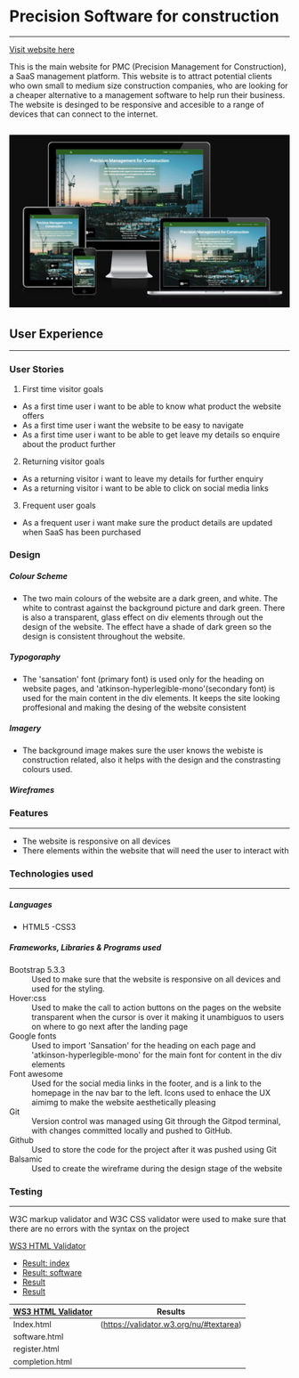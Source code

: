 # Precision Software for construction
---
[Visit website here](https://sshang93.github.io/PMC-UI/)

This is the main website for PMC (Precision Management for Construction), a SaaS management platform. This website is to attract potential clients who own small to medium size construction companies, who are looking for a cheaper alternative to a management software to help run their business. The website is desinged to be responsive and accesible to a range of devices that can connect to the internet. 

![Responsive design](assets/images/responsive-img.png)
---

## User Experience
---

### User Stories

1. First time visitor goals

- As a first time user i want to be able to know what product the website offers
- As a first time user i want the website to be easy to navigate
- As a first time user i want to be able to get leave my details so enquire about the product further 

2. Returning visitor goals

- As a returning visitor i want to leave my details for further enquiry
- As a returning visitor i want to be able to click on social media links

3. Frequent user goals

- As a frequent user i want make sure the product details are updated when SaaS has been purchased

### Design

##### Colour Scheme 
- The two main colours of the website are a dark green, and white. The white to contrast against the background picture and dark green. There is also a transparent, glass effect on div elements through out the design of the website. The effect have a shade of dark green so the design is consistent throughout the website. 
##### Typogoraphy
- The 'sansation' font (primary font) is used only for the heading on website pages, and 'atkinson-hyperlegible-mono'(secondary font) is used for the main content in the div elements. It keeps the site looking proffesional and making the desing of the website consistent
##### Imagery
- The background image makes sure the user knows the webiste is construction related, also it helps with the design and the constrasting colours used. 

##### Wireframes

### Features
---

- The website is responsive on all devices
- There elements within the website that will need the user to interact with 

### Technologies used
---

##### Languages 
- HTML5
-CSS3

##### Frameworks, Libraries & Programs used
<dl>
<dt>Bootstrap 5.3.3</dt>
<dd>Used to make sure that the website is responsive on all devices and used for the styling.<dd>

<dt>Hover:css<dt>
<dd>Used to make the call to action buttons on the pages on the website transparent when the cursor is over it making it unambiguos to users on where to go next after the landing page<dd>

<dt>Google fonts</dt>
<dd>Used to import 'Sansation' for the heading on each page and 'atkinson-hyperlegible-mono' for the main font for content in the div elements</dd>

<dt>Font awesome</dt>
<dd>Used for the social media links in the footer, and is a link to the homepage in the nav bar to the left. Icons used to enhace the UX aimimg to make the website aesthetically pleasing</dd>

<dt>Git</dt>
<dd>Version control was managed using Git through the Gitpod terminal, with changes committed locally and pushed to GitHub.</dd>

<dt>Github</dt>
<dd>Used to store the code for the project after it was pushed using Git</dd>

<dt>Balsamic</dt>
<dd>Used to create the wireframe during the design stage of the website</dd>
</dl>

### Testing
---

W3C markup validator and W3C CSS validator were used to make sure that there are no errors with the syntax on the project 

[WS3 HTML Validator](https://validator.w3.org/nu/#textarea) 
- [Result: index](https://validator.w3.org/nu/#textarea)
- [Result: software](https://validator.w3.org/nu/#textarea)
- [Result](https://validator.w3.org/nu/#textarea)
- [Result](https://validator.w3.org/nu/#textarea)

| [WS3 HTML Validator](https://validator.w3.org/nu/#textarea)      | Results           |
| ------------- |:-------------:|
| Index.html     | (https://validator.w3.org/nu/#textarea) |
| software.html     |      |
| register.html|      |
| completion.html| |



